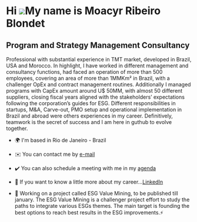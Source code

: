 Hi ![](https://user-images.githubusercontent.com/18350557/176309783-0785949b-9127-417c-8b55-ab5a4333674e.gif)My name is Moacyr Ribeiro Blondet
==============================================================================================================================================

Program and Strategy Management Consultancy
-------------------------------

Professional with substantial experience in TMT market, developed in Brazil, USA and Morocco. In highlight, I have worked in different management and consultancy functions, had faced an operation of more than 500 employees, covering an area of more than 1MMKm² in Brazil, with a challenger OpEx and contract management routines. Additionally I managed programs with CapEx amount around U$ 50MM, with almost 50 different suppliers, closing fiscal years aligned with the stakeholders’ expectations following the corporation’s guides for ESG. Different responsibilities in startups, M&A, Carve-out, PMO setup and operational implementation in Brazil and abroad were others experiences in my career. Definitively, teamwork is the secret of success and I am here in guthub to evolve together.

* 🌍 I'm based in Rio de Janeiro - Brazil
* ✉️ You can contact me by [e-mail](mailto:blondet.mr@gmail.com)
* ✔️ You can also schedule a meeting with me in my [agenda](https://calendly.com/moacyrblondet/individual-meeting)
* 🔗 If you want to know a little more about my career...[LinkedIn](https://www.linkedin.com/in/moacyrblondet/)

* 🚧 Working on a project called ESG Value Mining, to be published till january. The ESG Value Mining is a challenger project effort to study the paths to integrate various ESGs themes. The main target is founding the best options to reach best results in the ESG improvements.⚡ 

<!-- 
* 🚀  I'm currently working on [Projeto Obras de Arte](http://github.com/Moriblo/front)
* 🤝  I'm open to collaborating on [ESG-Value-Mining](https://github.com/Moriblo/ESG-Value-Mining)
-->
